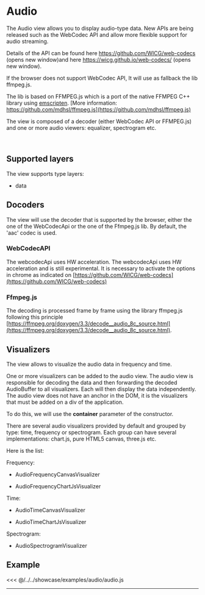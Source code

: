 # Audio

The Audio view allows you to display audio-type data.
New APIs are being released such as the WebCodec API and allow more flexible support for audio streaming.

Details of the API can be found here https://github.com/WICG/web-codecs (opens new window)and here https://wicg.github.io/web-codecs/ (opens new window).

If the browser does not support WebCodec API, It will use as fallback the lib ffmpeg.js.

The lib is based on FFMPEG.js which is a port of the native FFMPEG C++ library using [emscripten](https://emscripten.org/).
[More information: https://github.com/mdhsl/ffmpeg.js](https://github.com/mdhsl/ffmpeg.js)

The view is composed of a decoder (either WebCodec API or FFMPEG.js) and one or more audio viewers: equalizer, spectrogram etc.

<br/>
<DocumentationLoad path="/guide/api/AudioView.html"/>

## Supported layers

The view supports type layers:
- data

## Docoders

The view will use the decoder that is supported by the browser, either the one of the WebCodecApi or the one of the Ffmpeg.js lib.
By default, the 'aac' codec is used. 

### WebCodecAPI

The webcodecApi uses HW acceleration. The webcodecApi uses HW acceleration and is still experimental. 
It is necessary to activate the options in chrome as indicated on [https://github.com/WICG/web-codecs](https://github.com/WICG/web-codecs)

### Ffmpeg.js

The decoding is processed frame by frame using the library ffmpeg.js following this principle
[https://ffmpeg.org/doxygen/3.3/decode__audio_8c_source.html](https://ffmpeg.org/doxygen/3.3/decode__audio_8c_source.html).

## Visualizers

The view allows to visualize the audio data in frequency and time. 

One or more visualizers can be added to the audio view. The audio view is responsible for decoding the data and then forwarding the decoded AudioBuffer to all visualizers.
Each will then display the data independently. The audio view does not have an anchor in the DOM, it is the visualizers that must be added on a div of the application.

To do this, we will use the **container** parameter of the constructor.

<DocumentationLoad path="/guide/api/AudioVisualizer.html"/>

There are several audio visualizers provided by default and grouped by type: time, frequency or spectrogram. Each group can have several implementations: chart.js, pure HTML5 canvas, three.js etc.

Here is the list:

Frequency:
- AudioFrequencyCanvasVisualizer
    <DocumentationLoad path="/guide/api/AudioFrequencyCanvasVisualizer.html"/>
  

- AudioFrequencyChartJsVisualizer
  <DocumentationLoad path="/guide/api/AudioFrequencyChartJsVisualizer.html"/>
  
Time:

- AudioTimeCanvasVisualizer
  <DocumentationLoad path="/guide/api/AudioTimeCanvasVisualizer.html"/>
  
- AudioTimeChartJsVisualizer
  <DocumentationLoad path="/guide/api/AudioTimeChartJsVisualizer.html"/>


Spectrogram:

- AudioSpectrogramVisualizer
  <DocumentationLoad path="/guide/api/AudioSpectrogramVisualizer.html"/>


## Example

<<< @/../../showcase/examples/audio/audio.js

<hr class="demo-hr"/>
<br/><br/>

<Example path="/showcase/audio.html" style="border:none;width:100%;height: 500px" />

